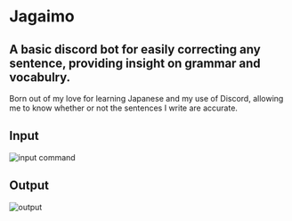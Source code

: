 # Jagaimo
## A basic discord bot for easily correcting any sentence, providing insight on grammar and vocabulry.
Born out of my love for learning Japanese and my use of Discord, allowing me to know whether or not the sentences I write are accurate.


## Input
![input command](https://i.imgur.com/agMkvwn.png)

## Output
![output](https://i.imgur.com/hFA3HXw.png)

